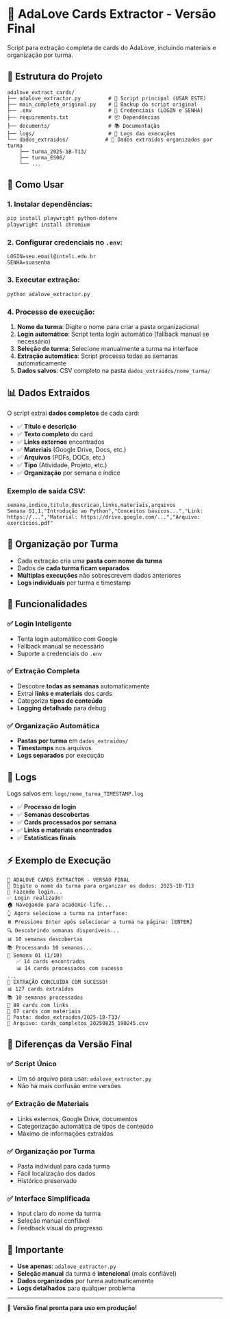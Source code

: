 # 🚀 AdaLove Cards Extractor - Versão Final

Script para extração completa de cards do AdaLove, incluindo materiais e organização por turma.

## 📁 Estrutura do Projeto

```
adalove_extract_cards/
├── adalove_extractor.py         # 🎯 Script principal (USAR ESTE)
├── main_completo_original.py    # 💾 Backup do script original
├── .env                         # 🔐 Credenciais (LOGIN e SENHA)
├── requirements.txt             # 📦 Dependências
├── documents/                   # 📚 Documentação
├── logs/                        # 📝 Logs das execuções
└── dados_extraidos/            # 💾 Dados extraídos organizados por turma
    ├── turma_2025-1B-T13/
    ├── turma_ES06/
    └── ...
```

## 🚀 Como Usar

### 1. Instalar dependências:
```bash
pip install playwright python-dotenv
playwright install chromium
```

### 2. Configurar credenciais no `.env`:
```
LOGIN=seu.email@inteli.edu.br
SENHA=suasenha
```

### 3. Executar extração:
```bash
python adalove_extractor.py
```

### 4. Processo de execução:
1. **Nome da turma**: Digite o nome para criar a pasta organizacional
2. **Login automático**: Script tenta login automático (fallback manual se necessário)  
3. **Seleção de turma**: Selecione manualmente a turma na interface
4. **Extração automática**: Script processa todas as semanas automaticamente
5. **Dados salvos**: CSV completo na pasta `dados_extraidos/nome_turma/`

## 📊 Dados Extraídos

O script extrai **dados completos** de cada card:

- ✅ **Título e descrição** 
- ✅ **Texto completo** do card
- ✅ **Links externos** encontrados
- ✅ **Materiais** (Google Drive, Docs, etc.)
- ✅ **Arquivos** (PDFs, DOCs, etc.)
- ✅ **Tipo** (Atividade, Projeto, etc.)
- ✅ **Organização** por semana e índice

### Exemplo de saída CSV:
```csv
semana,indice,titulo,descricao,links,materiais,arquivos
Semana 01,1,"Introdução ao Python","Conceitos básicos...","Link: https://...","Material: https://drive.google.com/...","Arquivo: exercicios.pdf"
```

## 📁 Organização por Turma

- Cada extração cria uma **pasta com nome da turma**
- Dados de **cada turma ficam separados**
- **Múltiplas execuções** não sobrescrevem dados anteriores
- **Logs individuais** por turma e timestamp

## 🔧 Funcionalidades

### ✅ **Login Inteligente**
- Tenta login automático com Google
- Fallback manual se necessário
- Suporte a credenciais do `.env`

### ✅ **Extração Completa**
- Descobre **todas as semanas** automaticamente
- Extrai **links e materiais** dos cards
- Categoriza **tipos de conteúdo**
- **Logging detalhado** para debug

### ✅ **Organização Automática**
- **Pastas por turma** em `dados_extraidos/`
- **Timestamps** nos arquivos
- **Logs separados** por execução

## 📝 Logs

Logs salvos em: `logs/nome_turma_TIMESTAMP.log`

- ✅ **Processo de login**
- ✅ **Semanas descobertas**
- ✅ **Cards processados por semana**
- ✅ **Links e materiais encontrados**
- ✅ **Estatísticas finais**

## ⚡ Exemplo de Execução

```
🚀 ADALOVE CARDS EXTRACTOR - VERSÃO FINAL
📁 Digite o nome da turma para organizar os dados: 2025-1B-T13
🔑 Fazendo login...
✅ Login realizado!
🏠 Navegando para academic-life...
👆 Agora selecione a turma na interface:
⏸️ Pressione Enter após selecionar a turma na página: [ENTER]
🔍 Descobrindo semanas disponíveis...
📊 10 semanas descobertas
📚 Processando 10 semanas...
🔄 Semana 01 (1/10)
   ✅ 14 cards encontrados
   📊 14 cards processados com sucesso
...
🎉 EXTRAÇÃO CONCLUÍDA COM SUCESSO!
📊 127 cards extraídos
📚 10 semanas processadas
🔗 89 cards com links
📎 67 cards com materiais
📁 Pasta: dados_extraidos/2025-1B-T13/
💾 Arquivo: cards_completos_20250825_190245.csv
```

## 🎯 Diferenças da Versão Final

### ✅ **Script Único**
- Um só arquivo para usar: `adalove_extractor.py`
- Não há mais confusão entre versões

### ✅ **Extração de Materiais**  
- Links externos, Google Drive, documentos
- Categorização automática de tipos de conteúdo
- Máximo de informações extraídas

### ✅ **Organização por Turma**
- Pasta individual para cada turma
- Fácil localização dos dados
- Histórico preservado

### ✅ **Interface Simplificada**
- Input claro do nome da turma
- Seleção manual confiável
- Feedback visual do progresso

## 🚨 Importante

- **Use apenas**: `adalove_extractor.py` 
- **Seleção manual** da turma é **intencional** (mais confiável)
- **Dados organizados** por turma automaticamente
- **Logs detalhados** para qualquer problema

---
🎉 **Versão final pronta para uso em produção!**
